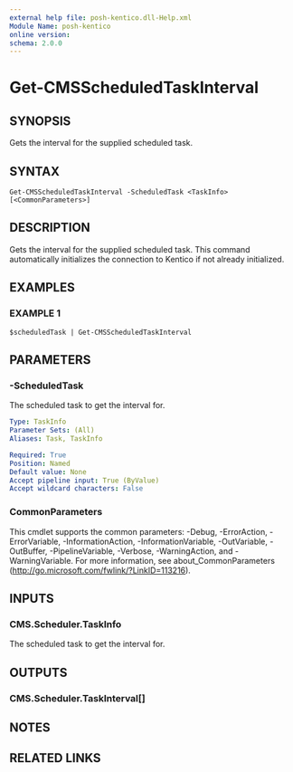 ```yaml
---
external help file: posh-kentico.dll-Help.xml
Module Name: posh-kentico
online version:
schema: 2.0.0
---
```


# Get-CMSScheduledTaskInterval

## SYNOPSIS
Gets the interval for the supplied scheduled task.

## SYNTAX

```
Get-CMSScheduledTaskInterval -ScheduledTask <TaskInfo> [<CommonParameters>]
```

## DESCRIPTION
Gets the interval for the supplied scheduled task.
This command automatically initializes the connection to Kentico if not already initialized.

## EXAMPLES

### EXAMPLE 1
```
$scheduledTask | Get-CMSScheduledTaskInterval
```

## PARAMETERS

### -ScheduledTask
The scheduled task to get the interval for.

```yaml
Type: TaskInfo
Parameter Sets: (All)
Aliases: Task, TaskInfo

Required: True
Position: Named
Default value: None
Accept pipeline input: True (ByValue)
Accept wildcard characters: False
```

### CommonParameters
This cmdlet supports the common parameters: -Debug, -ErrorAction, -ErrorVariable, -InformationAction, -InformationVariable, -OutVariable, -OutBuffer, -PipelineVariable, -Verbose, -WarningAction, and -WarningVariable.
For more information, see about_CommonParameters (http://go.microsoft.com/fwlink/?LinkID=113216).

## INPUTS

### CMS.Scheduler.TaskInfo
The scheduled task to get the interval for.

## OUTPUTS

### CMS.Scheduler.TaskInterval[]

## NOTES

## RELATED LINKS
